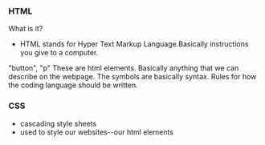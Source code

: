 ### HTML
What is it?
- HTML stands for Hyper Text Markup Language.Basically instructions you give to a computer.

"button", "p" These are html elements. Basically anything that we can describe on the webpage. The symbols are basically syntax. Rules for how the coding language should be written.


### CSS
- cascading style sheets
- used to style our websites--our html elements